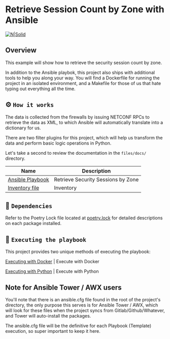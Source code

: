 # Retrieve Session Count by Zone with Ansible

[![N|Solid](https://upload.wikimedia.org/wikipedia/commons/3/31/Juniper_Networks_logo.svg)](https://junos-ansible-modules.readthedocs.io/en/stable/)

## Overview

This example will show how to retrieve the security session count by zone.

In addition to the Ansible playbok, this project also ships with additional tools to help you along your way. You will find a Dockerfile for running the project in an isolated environment, and a Makefile for those of us that hate typing out everything all the time.

## ⚙️ `How it works`

The data is collected from the firewalls by issuing NETCONF RPCs to retrieve the data as XML, to which Ansible will automatically translate into a dictionary for us.

There are two filter plugins for this project, which will help us transform the data and perform basic logic operations in Python.

Let's take a second to review the documentation in the `files/docs/` directory.

Name | Description
---- | -----------
[Ansible Playbook](files/docs/pb.get.security_zones.yaml.rst) | Retrieve Security Sessions by Zone
[Inventory file](files/docs/inventory.rst) | Inventory

## 📝 `Dependencies`

Refer to the Poetry Lock file located at [poetry.lock](poetry.lock) for detailed descriptions on each package installed.

## 🚀 `Executing the playbook`

This project provides two unique methods of executing the playbook:

[Executing with Docker](files/docs/execute_with_docker.rst) | Execute with Docker

[Executing with Python](files/docs/execute_with_python.rst) | Execute with Python

## Note for Ansible Tower / AWX users

You'll note that there is an ansible.cfg file found in the root of the project's directory, the only purpose this serves is for Ansible Tower / AWX, which will look for these files when the project syncs from Gitlab/Github/Whatever, and Tower will auto-install the packages.

The ansible.cfg file will be the definitive for each Playbook (Template) execution, so super important to keep it here.
